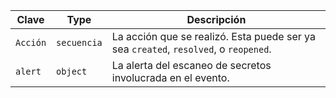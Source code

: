| Clave    | Type        | Descripción                                                                          |
| -------- | ----------- | ------------------------------------------------------------------------------------ |
| `Acción` | `secuencia` | La acción que se realizó. Esta puede ser ya sea `created`, `resolved`, o `reopened`. |
| `alert`  | `object`    | La alerta del escaneo de secretos involucrada en el evento.                          |
